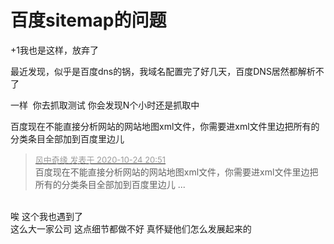 # 百度sitemap的问题


+1我也是这样，放弃了

最近发现，似乎是百度dns的锅，我域名配置完了好几天，百度DNS居然都解析不了

一样&nbsp;&nbsp;你去抓取测试 你会发现N个小时还是抓取中

百度现在不能直接分析网站的网站地图xml文件，你需要进xml文件里边把所有的分类条目全部加到百度里边儿

<div class="quote"><blockquote><font size="2"><a href="https://www.hostloc.com/forum.php?mod=redirect&amp;goto=findpost&amp;pid=9347563&amp;ptid=758080" target="_blank"><font color="#999999">风中奇缘 发表于 2020-10-24 20:51</font></a></font><br />
百度现在不能直接分析网站的网站地图xml文件，你需要进xml文件里边把所有的分类条目全部加到百度里边儿 ...</blockquote></div><br />
唉 这个我也遇到了 <br />
这么大一家公司 这点细节都做不好 真怀疑他们怎么发展起来的
